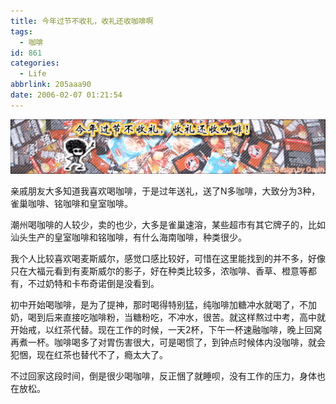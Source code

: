 ```yaml
---
title: 今年过节不收礼，收礼还收咖啡啊
tags:
  - 咖啡
id: 861
categories:
  - Life
abbrlink: 205aaa90
date: 2006-02-07 01:21:54
---
```


![](/images/2006/02/07_2006-2-211675707_12709.gif)

亲戚朋友大多知道我喜欢喝咖啡，于是过年送礼，送了N多咖啡，大致分为3种，雀巢咖啡、铭咖啡和皇室咖啡。

潮州喝咖啡的人较少，卖的也少，大多是雀巢速溶，某些超市有其它牌子的，比如汕头生产的皇室咖啡和铭咖啡，有什么海南咖啡，种类很少。

我个人比较喜欢喝麦斯威尔，感觉口感比较好，可惜在这里能找到的并不多，好像只在大福元看到有麦斯威尔的影子，好在种类比较多，浓咖啡、香草、橙意等都有，不过奶特和卡布奇诺倒是没看到。

初中开始喝咖啡，是为了提神，那时喝得特别猛，纯咖啡加糖冲水就喝了，不加奶，喝到后来直接吃咖啡粉，当糖粉吃，不冲水，很苦。就这样熬过中考，高中就开始戒，以红茶代替。现在工作的时候，一天2杯，下午一杯速融咖啡，晚上回窝再煮一杯。咖啡喝多了对胃伤害很大，可是喝惯了，到钟点时候体内没咖啡，就会犯悃，现在红茶也替代不了，瘾太大了。

不过回家这段时间，倒是很少喝咖啡，反正悃了就睡呗，没有工作的压力，身体也在放松。